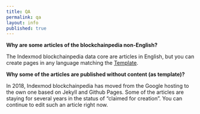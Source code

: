 ```yaml
---
title: QA
permalink: qa
layout: info
published: true
---
```

**Why are some articles of the blockchainpedia non-English?**

The Indexmod blockchainpedia data core are articles in English, but you can create pages in any language matching the [Template](https://indexmod.github.io/encyclopedia/template).

**Why some of the articles are published without content (as template)?**

In 2018, Indexmod blockchainpedia has moved from the Google hosting to the own one based on Jekyll and Github Pages. Some of the articles are staying for several years in the status of “claimed for creation”. You can continue to edit such an article right now.
